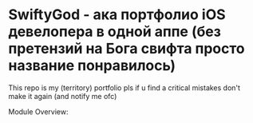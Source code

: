 # SwiftyGod - ака портфолио iOS девелопера в одной аппе (без претензий на Бога свифта просто название понравилось)
This repo is my (territory) portfolio pls if u find a critical mistakes don't make it again (and notify me ofc)

Module Overview:
